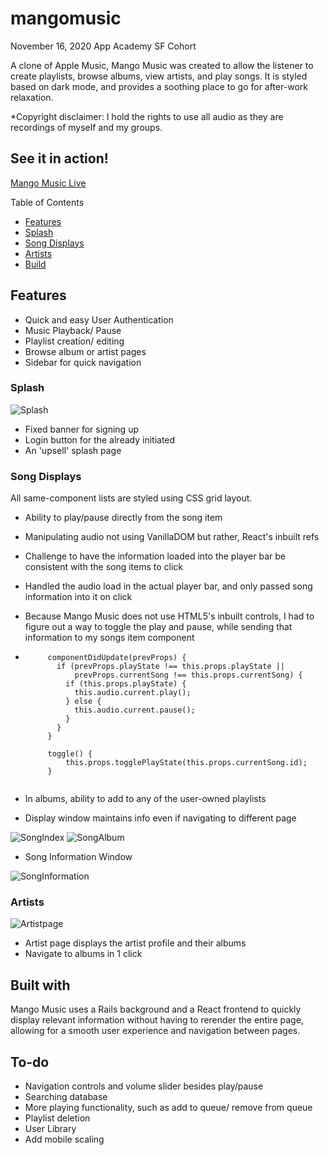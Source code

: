 

# mangomusic

November 16, 2020  App Academy SF Cohort

A clone of Apple Music, Mango Music was created to allow the listener to create playlists, browse albums, view artists, and play songs. It is styled based on dark mode, and provides a soothing place to go for after-work relaxation.

*Copyright disclaimer: I hold the rights to use all audio as they are recordings of myself and my groups. 

## See it in action!
[Mango Music Live](https://mango-music.herokuapp.com/#/)

Table of Contents
* [Features](https://github.com/Chubbibanana/mangomusic/#features)
* [Splash](https://github.com/Chubbibanana/mangomusic/#splash)
* [Song Displays](https://github.com/Chubbibanana/mangomusic/#song-displays)
* [Artists](https://github.com/Chubbibanana/mangomusic/#artists)
* [Build](https://github.com/Chubbibanana/mangomusic/#built-with)
## Features
* Quick and easy User Authentication
* Music Playback/ Pause
* Playlist creation/ editing
* Browse album or artist pages
* Sidebar for quick navigation


### Splash
![Splash](https://github.com/Chubbibanana/mangomusic/blob/main/app/assets/images/readme/splash.png)
* Fixed banner for signing up
* Login button for the already initiated
* An 'upsell' splash page

### Song Displays
All same-component lists are styled using CSS grid layout. 
* Ability to play/pause directly from the song item
* Manipulating audio not using VanillaDOM but rather, React's inbuilt refs
* Challenge to have the information loaded into the player bar be consistent with the song items to click
* Handled the audio load in the actual player bar, and only passed song information into it on click
* Because Mango Music does not use HTML5's inbuilt controls, I had to figure out a way to toggle the play and pause, while sending that information to my songs item component

* ```
       componentDidUpdate(prevProps) {
         if (prevProps.playState !== this.props.playState || 
             prevProps.currentSong !== this.props.currentSong) {
           if (this.props.playState) {
             this.audio.current.play();
           } else {
             this.audio.current.pause();
           }
         }
       }

       toggle() {
           this.props.togglePlayState(this.props.currentSong.id);
       }
       
* In albums, ability to add to any of the user-owned playlists
* Display window maintains info even if navigating to different page

![SongIndex](https://github.com/Chubbibanana/mangomusic/blob/main/app/assets/images/readme/indexsong.png)
![SongAlbum](https://github.com/Chubbibanana/mangomusic/blob/main/app/assets/images/readme/albumsong.png)
- Song Information Window


![SongInformation](https://github.com/Chubbibanana/mangomusic/blob/main/app/assets/images/readme/albumsong.png)

### Artists
![Artistpage](https://github.com/Chubbibanana/mangomusic/blob/main/app/assets/images/readme/songinformation.png)
* Artist page displays the artist profile and their albums
* Navigate to albums in 1 click
## Built with
Mango Music uses a Rails background and a React frontend to quickly display relevant information without having to rerender 
the entire page, allowing for a smooth user experience and navigation between pages.


## To-do
* Navigation controls and volume slider besides play/pause
* Searching database
* More playing functionality, such as add to queue/ remove from queue
* Playlist deletion
* User Library
* Add mobile scaling
